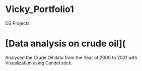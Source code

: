 # Vicky_Portfolio1
DS Projects

# [Data analysis on crude oil](
Analysed the Crude Oil data from the Year of 2000 to 2021 with Visualization using Candel stick.
